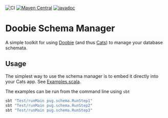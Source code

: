 ![CI](https://github.com/notNotDaniel/pug-schema-manager/actions/workflows/ci.yml/badge.svg)
[![Maven Central](https://img.shields.io/maven-central/v/works.pugcode/pug-schema-manager_2.13.svg)](https://maven-badges.herokuapp.com/maven-central/works.pugcode/pug-schema-manager_2.13)
[![javadoc](https://javadoc.io/badge2/works.pugcode/pug-schema-manager_2.13/javadoc.svg)](https://javadoc.io/doc/works.pugcode/pug-schema-manager_2.13)

# Doobie Schema Manager

A simple toolkit for using [Doobie](https://tpolecat.github.io/doobie/index.html)
(and thus [Cats](https://typelevel.org/cats/)) to manage your database schemata. 

## Usage

The simplest way to use the schema manager is to embed it directly into your Cats app.
See [Examples.scala](src/test/scala/pug/schema/Examples.scala).

The examples can be run from the command line using `sbt`
```bash
sbt "Test/runMain pug.schema.RunStep1"
sbt "Test/runMain pug.schema.RunStep2"
sbt "Test/runMain pug.schema.RunStep3"
```
